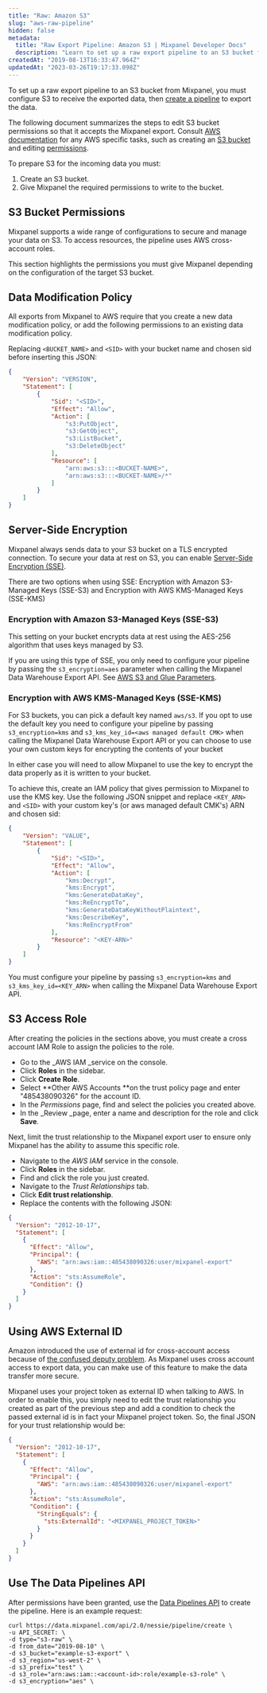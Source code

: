 ```yaml
---
title: "Raw: Amazon S3"
slug: "aws-raw-pipeline"
hidden: false
metadata: 
  title: "Raw Export Pipeline: Amazon S3 | Mixpanel Developer Docs"
  description: "Learn to set up a raw export pipeline to an S3 bucket from Mixpanel by configuring S3 to receive the exported data then create a pipeline to export the data."
createdAt: "2019-08-13T16:33:47.964Z"
updatedAt: "2023-03-26T19:17:33.098Z"
---
```

To set up a raw export pipeline to an S3 bucket from Mixpanel, you must configure S3 to receive the exported data, then [create a pipeline](https://developer.mixpanel.com/reference/create-warehouse-pipeline) to export the data.

The following document summarizes the steps to edit S3 bucket permissions so that it accepts the Mixpanel export. Consult [AWS documentation](https://docs.aws.amazon.com/AmazonS3/latest/gsg/GetStartedWithS3.html) for any AWS specific tasks, such as creating an [S3 bucket](http://google.com) and editing [permissions](https://docs.aws.amazon.com/AmazonS3/latest/dev/using-with-s3-actions.html).

To prepare S3 for the incoming data you must:

1. Create an S3 bucket.
2. Give Mixpanel the required permissions to write to the bucket. 

## S3 Bucket Permissions

Mixpanel supports a wide range of configurations to secure and manage your data on S3. To access resources, the pipeline uses AWS cross-account roles.

This section highlights the permissions you must give Mixpanel depending on the configuration of the target S3 bucket.  

## Data Modification Policy

All exports from Mixpanel to AWS require that you create a new data modification policy, or add the following permissions to an existing data modification policy.

Replacing `<BUCKET_NAME>` and `<SID>` with your bucket name and chosen sid before inserting this JSON:

```json JSON Example with Variables
{
    "Version": "VERSION",
    "Statement": [
        {
            "Sid": "<SID>",
            "Effect": "Allow",
            "Action": [
                "s3:PutObject",
                "s3:GetObject",
                "s3:ListBucket",
                "s3:DeleteObject"
            ],
            "Resource": [
                "arn:aws:s3:::<BUCKET-NAME>",
                "arn:aws:s3:::<BUCKET-NAME>/*"
            ]
        }
    ]
}
```

## Server-Side Encryption

Mixpanel always sends data to your S3 bucket on a TLS encrypted connection. To secure your data at rest on S3, you can enable [Server-Side Encryption (SSE)](https://docs.aws.amazon.com/AmazonS3/latest/dev/serv-side-encryption.html).  

There are two options when using SSE: Encryption with Amazon S3-Managed Keys (SSE-S3) and Encryption with AWS KMS-Managed Keys (SSE-KMS)

### Encryption with Amazon S3-Managed Keys (SSE-S3)

This setting on your bucket encrypts data at rest using the AES-256 algorithm that uses keys managed by S3.

If you are using this type of SSE, you only need to configure your pipeline by passing the `s3_encryption=aes` parameter when calling the Mixpanel Data Warehouse Export API. See [AWS S3 and Glue Parameters](https://developer.mixpanel.com/reference/create-pipelines).

### Encryption with AWS KMS-Managed Keys (SSE-KMS)

For S3 buckets, you can pick a default key named `aws/s3`. If you opt to use the default key you need to configure your pipeline by passing `s3_encryption=kms`  and `s3_kms_key_id=<aws managed default CMK>`  when calling the Mixpanel Data Warehouse Export API or you can choose to use your own custom keys for encrypting the contents of your bucket

In either case you will need to allow Mixpanel to use the key to encrypt the data properly as it is written to your bucket.

To achieve this, create an IAM policy that gives permission to Mixpanel to use the KMS key. Use the following JSON snippet and replace `<KEY_ARN>` and `<SID>` with your custom key's (or aws managed default CMK's) ARN and chosen sid: 

```json JSON Example with Variables
{
    "Version": "VALUE",
    "Statement": [
        {
            "Sid": "<SID>",
            "Effect": "Allow",
            "Action": [
                "kms:Decrypt",
                "kms:Encrypt",
                "kms:GenerateDataKey",
                "kms:ReEncryptTo",
                "kms:GenerateDataKeyWithoutPlaintext",
                "kms:DescribeKey",
                "kms:ReEncryptFrom"
            ],
            "Resource": "<KEY-ARN>"
        }
    ]
}
```



You must configure your pipeline by passing `s3_encryption=kms` and `s3_kms_key_id=<KEY_ARN>` when calling the Mixpanel Data Warehouse Export API. 

## S3 Access Role

After creating the policies in the sections above, you must create a cross account IAM Role to assign the policies to the role.

- Go to the \_AWS IAM \_service on the console.
- Click **Roles** in the sidebar.
- Click **Create Role**.
- Select **Other AWS Accounts **on the trust policy page and enter "485438090326" for the account ID.
- In the _Permissions_ page, find and select the policies you created above.
- In the \_Review \_page, enter a name and description for the role and click **Save**.

Next, limit the trust relationship to the Mixpanel export user to ensure only Mixpanel has the ability to assume this specific role.

- Navigate to the _AWS IAM_ service in the console.
- Click **Roles** in the sidebar.
- Find and click the role you just created.
- Navigate to the _Trust Relationships_ tab.
- Click **Edit trust relationship**.
- Replace the contents with the following JSON: 

```json
{
  "Version": "2012-10-17",
  "Statement": [
    {
      "Effect": "Allow",
      "Principal": {
        "AWS": "arn:aws:iam::485438090326:user/mixpanel-export"
      },
      "Action": "sts:AssumeRole",
      "Condition": {}
    }
  ]
}
```



## Using AWS External ID

Amazon introduced the use of external id for cross-account access because of [the confused deputy problem](https://docs.aws.amazon.com/IAM/latest/UserGuide/confused-deputy.html). As Mixpanel uses cross account access to export data, you can make use of this feature to make the data transfer more secure. 

Mixpanel uses your project token as external ID when talking to AWS. In order to enable this, you simply need to edit the trust relationship you created as part of the previous step and add a condition to check the passed external id is in fact your Mixpanel project token. So, the final JSON for your trust relationship would be:

```json
{
  "Version": "2012-10-17",
  "Statement": [
    {
      "Effect": "Allow",
      "Principal": {
        "AWS": "arn:aws:iam::485438090326:user/mixpanel-export"
      },
      "Action": "sts:AssumeRole",
      "Condition": {
        "StringEquals": {
          "sts:ExternalId": "<MIXPANEL_PROJECT_TOKEN>"
        }
      }
    }
  ]
}
```

## Use The Data Pipelines API

After permissions have been granted, use the [Data Pipelines API](https://developer.mixpanel.com/reference/create-warehouse-pipeline) to create the pipeline. Here is an example request:

```curl cURL Example with Values
curl https://data.mixpanel.com/api/2.0/nessie/pipeline/create \
-u API_SECRET: \
-d type="s3-raw" \
-d from_date="2019-08-10" \
-d s3_bucket="example-s3-export" \
-d s3_region="us-west-2" \
-d s3_prefix="test" \
-d s3_role="arn:aws:iam::<account-id>:role/example-s3-role" \
-d s3_encryption="aes" \
```
